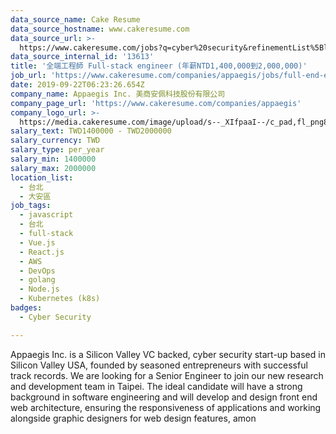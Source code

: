 ```yaml
---
data_source_name: Cake Resume
data_source_hostname: www.cakeresume.com
data_source_url: >-
  https://www.cakeresume.com/jobs?q=cyber%20security&refinementList%5Blang_name%5D%5B0%5D=English&refinementList%5Bsalary_type%5D=per_year&range%5Bsalary_range%5D%5Bmin%5D=1000000
data_source_internal_id: '13613'
title: '全端工程師 Full-stack engineer (年薪NTD1,400,000到2,000,000)'
job_url: 'https://www.cakeresume.com/companies/appaegis/jobs/full-end-engineer-64ea3d'
date: 2019-09-22T06:23:26.654Z
company_name: Appaegis Inc. 美商安佩科技股份有限公司
company_page_url: 'https://www.cakeresume.com/companies/appaegis'
company_logo_url: >-
  https://media.cakeresume.com/image/upload/s--_XIfpaaI--/c_pad,fl_png8,h_200,w_200/v1611108113/swcnj487hn4rqaefz8cj.png
salary_text: TWD1400000 - TWD2000000
salary_currency: TWD
salary_type: per_year
salary_min: 1400000
salary_max: 2000000
location_list:
  - 台北
  - 大安區
job_tags:
  - javascript
  - 台北
  - full-stack
  - Vue.js
  - React.js
  - AWS
  - DevOps
  - golang
  - Node.js
  - Kubernetes (k8s)
badges:
  - Cyber Security

---
```


Appaegis Inc. is a Silicon Valley VC backed, cyber security start-up based in Silicon Valley USA, founded by seasoned entrepreneurs with successful track records. We are looking for a Senior Engineer to join our new research and development team in Taipei. The ideal candidate will have a strong background in software engineering and will develop and design front end web architecture, ensuring the responsiveness of applications and working alongside graphic designers for web design features, amon